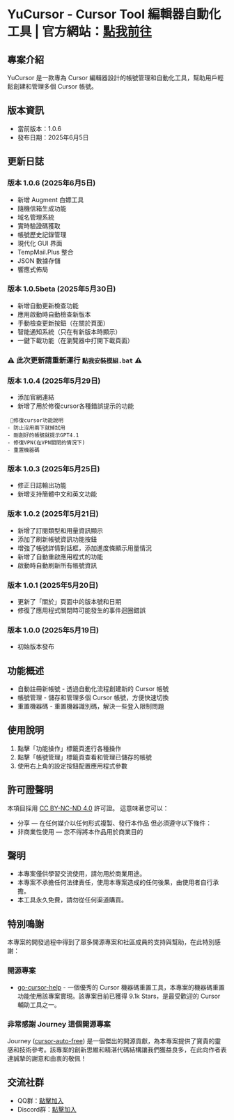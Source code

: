 # YuCursor - Cursor Tool 編輯器自動化工具 | 官方網站：[點我前往](https://970410.xyz)

## 專案介紹
YuCursor 是一款專為 Cursor 編輯器設計的帳號管理和自動化工具，幫助用戶輕鬆創建和管理多個 Cursor 帳號。


## 版本資訊
- 當前版本：1.0.6
- 發布日期：2025年6月5日

## 更新日誌
### 版本 1.0.6 (2025年6月5日)
- 新增 Augment 白嫖工具 
- 隨機信箱生成功能
- 域名管理系統
- 實時驗證碼獲取
- 帳號歷史記錄管理
- 現代化 GUI 界面
- TempMail.Plus 整合
- JSON 數據存儲
- 響應式佈局

### 版本 1.0.5beta (2025年5月30日)
- 新增自動更新檢查功能
- 應用啟動時自動檢查新版本
- 手動檢查更新按鈕（在關於頁面）
- 智能通知系統（只在有新版本時顯示）
- 一鍵下載功能（在瀏覽器中打開下載頁面）

### ⚠️ 此次更新請重新運行 ```點我安裝模組.bat``` ⚠️

### 版本 1.0.4 (2025年5月29日)
- 添加官網連結
- 新增了用於修復cursor各種錯誤提示的功能

```
 🔧修復cursor功能說明
- 防止沒用兩下就掉試用
- 剛創好的帳號就提示GPT4.1
- 修復VPN(在VPN關閉的情況下)
- 重置機器碼
```

### 版本 1.0.3 (2025年5月25日)
- 修正日誌輸出功能
- 新增支持簡體中文和英文功能

### 版本 1.0.2 (2025年5月21日)
- 新增了訂閱類型和用量資訊顯示
- 添加了刷新帳號資訊功能按鈕
- 增強了帳號詳情對話框，添加進度條顯示用量情況
- 新增了自動重啟應用程式的功能
- 啟動時自動刷新所有帳號資訊

### 版本 1.0.1 (2025年5月20日)
- 更新了「關於」頁面中的版本號和日期
- 修復了應用程式關閉時可能發生的事件迴圈錯誤

### 版本 1.0.0 (2025年5月19日)
- 初始版本發布

## 功能概述
- 自動註冊新帳號 - 透過自動化流程創建新的 Cursor 帳號
- 帳號管理 - 儲存和管理多個 Cursor 帳號，方便快速切換
- 重置機器碼 - 重置機器識別碼，解決一些登入限制問題

## 使用說明
1. 點擊「功能操作」標籤頁進行各種操作
2. 點擊「帳號管理」標籤頁查看和管理已儲存的帳號
3. 使用右上角的設定按鈕配置應用程式參數

## 許可證聲明
本項目採用 [CC BY-NC-ND 4.0](https://creativecommons.org/licenses/by-nc-nd/4.0/) 許可證。
這意味著您可以：
- 分享 — 在任何媒介以任何形式複製、發行本作品
但必須遵守以下條件：
- 非商業性使用 — 您不得將本作品用於商業目的

## 聲明
- 本專案僅供學習交流使用，請勿用於商業用途。
- 本專案不承擔任何法律責任，使用本專案造成的任何後果，由使用者自行承擔。
- 本工具永久免費，請勿從任何渠道購買。

## 特別鳴謝
本專案的開發過程中得到了眾多開源專案和社區成員的支持與幫助，在此特別感謝：

### 開源專案
- [go-cursor-help](https://github.com/yuaotian/go-cursor-help) - 一個優秀的 Cursor 機器碼重置工具，本專案的機器碼重置功能使用該專案實現。該專案目前已獲得 9.1k Stars，是最受歡迎的 Cursor 輔助工具之一。

### 非常感謝 Journey 這個開源專案
Journey ([cursor-auto-free](https://github.com/chengazhen/cursor-auto-free)) 是一個傑出的開源貢獻，為本專案提供了寶貴的靈感和技術參考。該專案的創新思維和精湛代碼結構讓我們獲益良多，在此向作者表達誠摯的謝意和由衷的敬佩！

## 交流社群
- QQ群：[點擊加入](https://qm.qq.com/q/aQjqnsGwHC)
- Discord群：[點擊加入](https://discord.gg/UKZCsrdFJ3)
